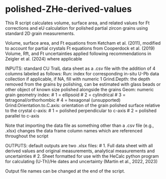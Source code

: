 # polished-ZHe-derived-values
This R script calculates volume, surface area, and related values for Ft corrections and eU calculation for polished partial zircon grains using standard 2D grain measurements.

Volume, surface area, and Ft equations from Ketcham et al. (2011), modified to account for partial crystals
Ft equations from Cooperdock et al. (2019)
Volume, Rft, and Ft uncertainties applied following recommendations in Zeigler et al. (2024) where applicable

INPUTS: standard CU TraIL data sheet as a .csv file with the addition of 4 columns labeled as follows:
  Run: index for corresponding in-situ U-Pb data collection if applicable, if NA, fill with numeric 1
  Grind.Depth: the depth removed from the grains by polishing, can be estimated with glass beads or other
  object of known size polished alongside the grains
  Geom: numeric grain geometry index:
            # 1 = ellipsoid
            # 2 = cylindrical
            # 3 = tetragonal/orthorhombic
            # 4 = hexagonal (unsupported)
  Grind.Orientation.to.C.axis: orientation of the grain polished surface relative to the crystal c-axis:
            # 1 = polished perpendicular to c-axis
            # 2 = polished parallel to c-axis

Note that importing the data file as something other than a .csv file (e.g., .xlsx) changes the data frame
column names which are referenced throughout the script

OUTPUTS: default outputs are two .xlsx files:
    # 1. Full data sheet with all derived values and original measurements, analytical measurements 
    and uncertainties
    # 2. Sheet formatted for use with the HeCalc python program for calculating (U-Th)/He dates and
    uncertainty (Martin et al., 2022, 2023)

Output file names can be changed at the end of the script.

